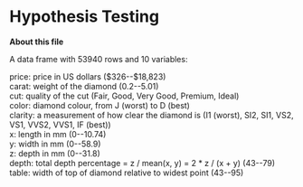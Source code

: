 # Hypothesis Testing 

**About this file**

A data frame with 53940 rows and 10 variables:

price: price in US dollars (\$326--\$18,823) <br/>
carat: weight of the diamond (0.2--5.01) <br/>
cut: quality of the cut (Fair, Good, Very Good, Premium, Ideal) <br/>
color: diamond colour, from J (worst) to D (best) <br/>
clarity: a measurement of how clear the diamond is (I1 (worst), SI2, SI1, VS2, VS1, VVS2, VVS1, IF (best)) <br/>
x: length in mm (0--10.74) <br/>
y: width in mm (0--58.9) <br/>
z: depth in mm (0--31.8) <br/>
depth: total depth percentage = z / mean(x, y) = 2 * z / (x + y) (43--79) <br/>
table: width of top of diamond relative to widest point (43--95)
